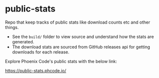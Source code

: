 # public-stats
Repo that keep tracks of public stats like download counts etc and other things.

* See the `build/` folder to view source and understand how the stats are generated.
* The download stats are sourced from GitHub releases api for getting downloads for each release. 

Explore Phoenix Code's public stats with the below link:

https://public-stats.phcode.io/